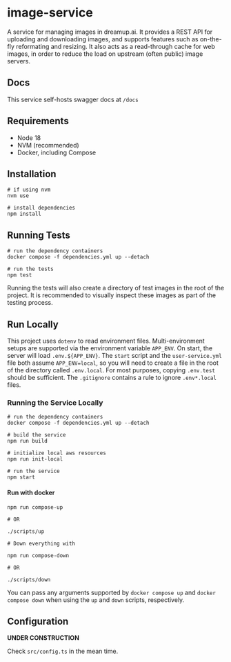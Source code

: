 # image-service
A service for managing images in dreamup.ai. It provides a REST API for uploading and downloading images, and supports features such as on-the-fly reformating and resizing. It also acts as a read-through cache for web images, in order to reduce the load on upstream (often public) image servers.

## Docs

This service self-hosts swagger docs at `/docs`

## Requirements
- Node 18
- NVM (recommended)
- Docker, including Compose

## Installation

```shell
# if using nvm
nvm use

# install dependencies
npm install
```

## Running Tests

```shell
# run the dependency containers
docker compose -f dependencies.yml up --detach

# run the tests
npm test
```

Running the tests will also create a directory of test images in the root of the project. It is recommended to visually inspect these images as part of the testing process.

## Run Locally

This project uses `dotenv` to read environment files. Multi-environment setups are supported via the environment variable `APP_ENV`. On start, the server will load `.env.${APP_ENV}`. The `start` script and the `user-service.yml` file both assume `APP_ENV=local`, so you will need to create a file in the root of the directory called `.env.local`. For most purposes, copying `.env.test` should be sufficient. The `.gitignore` contains a rule to ignore `.env*.local` files.

### Running the Service Locally

```shell
# run the dependency containers
docker compose -f dependencies.yml up --detach

# build the service
npm run build

# initialize local aws resources
npm run init-local

# run the service
npm start
```

#### Run with docker

```shell
npm run compose-up

# OR

./scripts/up

# Down everything with

npm run compose-down

# OR

./scripts/down
```

You can pass any arguments supported by `docker compose up` and `docker compose down` when using the `up` and `down` scripts, respectively.

## Configuration

**UNDER CONSTRUCTION**

Check `src/config.ts` in the mean time.
